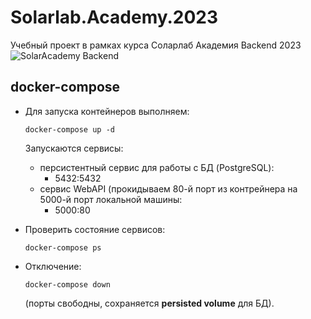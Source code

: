# Solarlab.Academy.2023
Учебный проект в рамках курса Соларлаб Академия Backend 2023
![SolarAcademy Backend](https://user-images.githubusercontent.com/17419660/223259887-1c2a400d-08f0-42c8-bfd2-6669c1ac7642.jpg)

## docker-compose 

- Для запуска контейнеров выполняем:

	`docker-compose up -d`
	
  Запускаются сервисы:
  - персистентный сервис для работы с БД (PostgreSQL):
    - 5432:5432
  - сервис WebAPI (прокидываем 80-й порт из контрейнера на 5000-й порт локальной машины:
    - 5000:80  

- Проверить состояние сервисов: 
  
  `docker-compose ps` 

- Отключение: 
  
  `docker-compose down` 
  
  (порты свободны, сохраняется **persisted volume** для БД).
